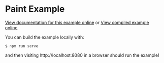 # Paint Example

[View documentation for this example online][dox] or [View compiled example
online][compiled]

[compiled]: https://rustwasm.github.io/wasm-bindgen/exbuild/paint/
[dox]: https://rustwasm.github.io/docs/wasm-bindgen/examples/paint.html

You can build the example locally with:

```
$ npm run serve
```

and then visiting http://localhost:8080 in a browser should run the example!
